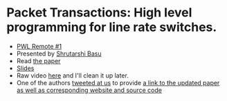 # Packet Transactions: High level programming for line rate switches.

- [PWL Remote #1](https://www.bigmarker.com/papers-we-love/Papers-We-Love-Remote-Meetup-1)
- Presented by [Shrutarshi Basu](https://twitter.com/basus)
- Read [the paper](http://arxiv.org/pdf/1512.05023v2.pdf)
- [Slides](https://speakerdeck.com/paperswelove/shrutarshi-basu-on-packet-transactions-high-level-programming-for-line-rate-switches)
- Raw video [here](https://speakerdeck.com/paperswelove/shrutarshi-basu-on-packet-transactions-high-level-programming-for-line-rate-switches) and I'll clean it up later.
- One of the authors [tweeted at us](https://twitter.com/alvinkcheung/status/774016778171056128) to provide [a link to the updated paper as well as corresponding website and source code](http://web.mit.edu/domino/)
